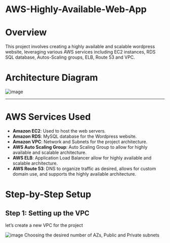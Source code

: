 # AWS-Highly-Available-Web-App

# Overview

This project involves creating a highly available and scalable wordpress website, leveraging various AWS services including EC2 instances, RDS SQL database, Autos-Scaling groups, ELB, Route 53 and VPC.

# Architecture Diagram

![image](https://github.com/user-attachments/assets/83fe0ee1-c0b7-420f-8fa2-51bd1db61b82)


---
# AWS Services Used

- **Amazon EC2**: Used to host the web servers.
- **Amazon RDS**: MySQL database for the Wordpress website.
- **Amazon VPC**: Network and Subnets for the project architecture.
- **AWS Auto Scaling Group**: Auto Scaling Group to allow for highly available and scalable architecture.
- **AWS ELB**: Application Load Balancer allow for highly available and scalable architecture.
- **AWS Route 53**: DNS to organize traffic as desired, allows for custom domain use, and supports the highly available architecture.


# Step-by-Step Setup  


## Step 1: Setting up the VPC
let’s create a new VPC for the project

![image](https://github.com/user-attachments/assets/b7ecf6af-6bae-410d-baf9-c7ab4e6555c5)
Choosing the desired number of AZs, Public and Private subnets
